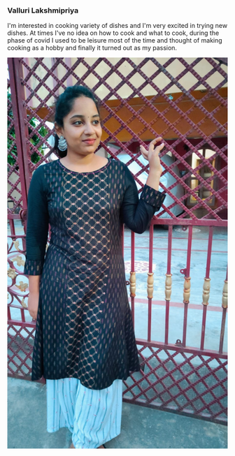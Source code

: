 ### Valluri Lakshmipriya

  I'm interested in cooking variety of dishes and I'm very excited in trying new dishes. At times I've no idea on how to cook and what to cook, during the phase of covid I used to be leisure most of the time and thought of making cooking as a hobby and finally it turned out as my passion.

  ![Priya](Valluri_priya.jpeg)